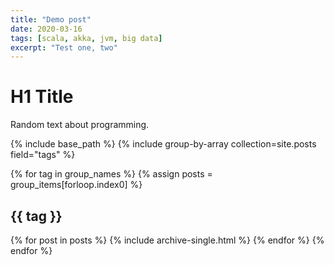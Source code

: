 ```yaml
---
title: "Demo post"
date: 2020-03-16
tags: [scala, akka, jvm, big data]
excerpt: "Test one, two"
---
```


# H1 Title

Random text about programming.

{% include base_path %}
{% include group-by-array collection=site.posts field="tags" %}

{% for tag in group_names %}
  {% assign posts = group_items[forloop.index0] %}
  <h2 id="{{ tag | slugify }}" class="archive__subtitle">{{ tag }}</h2>
  {% for post in posts %}
    {% include archive-single.html %}
  {% endfor %}
{% endfor %}